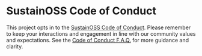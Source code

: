 # SustainOSS Code of Conduct

This project opts in to the [SustainOSS Code of Conduct][coc-url].
Please remember to keep your interactions and engagement in line with our community values and expectations.
See the [Code of Conduct F.A.Q.][coc-faq-url] for more guidance and clarity.

[coc-url]: https://sustainoss.org/code-of-conduct/
[coc-faq-url]: https://sustainoss.org/code-of-conduct-faq/
